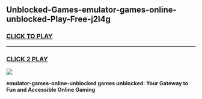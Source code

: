 
## Unblocked-Games-emulator-games-online-unblocked-Play-Free-j2l4g
<h3>
<a href="https://premium76.site?title=emulator-games-online-unblocked&ref=19M">CLICK TO PLAY</a></h3>
<hr>

<h3>
<a href="https://premium76.site?title=emulator-games-online-unblocked&ref=19M">CLICK 2 PLAY</a>
  
</h3>

<a href="https://premium76.site?title=emulator-games-online-unblocked&ref=19M"><img src="https://clearcache.store/games.png"></a>


**emulator-games-online-unblocked games unblocked: Your Gateway to Fun and Accessible Online Gaming**
